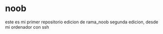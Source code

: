 # noob
este es mi primer repositorio
edicion de rama_noob
segunda edicion, desde mi ordenador con ssh


